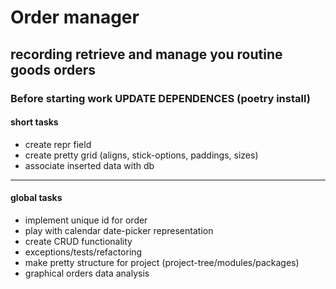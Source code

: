 # Order manager

## recording retrieve and manage you routine goods orders

### Before starting work UPDATE DEPENDENCES (poetry install)

#### short tasks

- create repr field
- create pretty grid (aligns, stick-options, paddings, sizes)
- associate inserted data with db

---

#### global tasks

- implement unique id for order
- play with calendar date-picker representation
- create CRUD functionality
- exceptions/tests/refactoring
- make pretty structure for project (project-tree/modules/packages)
- graphical orders data analysis
